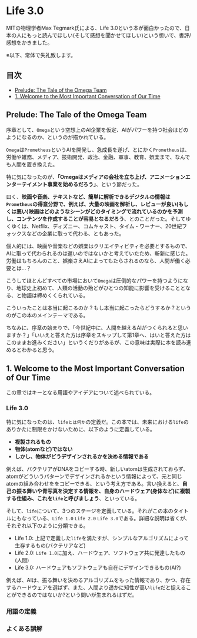 
# Life 3.0

MITの物理学者Max Tegmark氏による、Life 3.0という本が面白かったので、日本の人にもっと読んでほしい(そして感想を聞かせてほしい)という想いで、書評/感想をかきました。

※以下、常体で失礼致します。

## 目次

- [Prelude: The Tale of the Omega Team](https://github.com/okmttdhr/life-3.0#prelude-the-tale-of-the-omega-team)
- [1. Welcome to the Most Important Conversation of Our Time](https://github.com/okmttdhr/life-3.0#1-welcome-to-the-most-important-conversation-of-our-time)

## Prelude: The Tale of the Omega Team

序章として、`Omega`という空想上のAI企業を仮定、AIがパワーを持つ社会はどのようになるのか、というのが描かれている。

`Omega`は`Prometheus`というAIを開発し、急成長を遂げ、とにかく`Prometheus`は、労働や雑務、メディア、技術開発、政治、金融、軍事、教育、娯楽まで、なんでも人間を置き換えた。

特に気になったのが、**「Omegaはメディアの会社を立ち上げ、アニメーションエンターテイメント事業を始めるだろう」**、という節だった。

曰く、**映画や音楽、テキストなど、簡単に解析できるデジタルの情報は`Prometheus`の得意分野で、例えば、大量の映画を解析し、レビューが良い(もしくは悪い)映画はどのようなシーンがどのタイミングで流れているのかを予測し、コンテンツを作成することが容易となるだろう**、とのことだった。そしてゆくゆくは、Netflix、ディズニー、コムキャスト、タイム・ワーナー、20世紀フォックスなどの企業に取って代わる、ともあった。

個人的には、映画や音楽などの娯楽はクリエイティビティを必要とするもので、AIに取って代わられるのは遅いのではないかと考えていたため、斬新に感じた。労働はもちろんのこと、娯楽さえAIによってもたらされるのなら、人間が働く必要とは…？

こうしてほとんどすべての市場において`Omega`は圧倒的なパワーを持つようになり、地球史上初めて、人類の活動の殆どがひとつの知能に影響を受けることとなる、と物語は締めくくられている。

こういったことは本当に起こるのか？もし本当に起こったらどうするか？というのがこの本のメインテーマである。

ちなみに、序章の始まりで、「今世紀中に、人間を越えるAIがつくられると思いますか？」「いいえと答えた方は序章をスキップして第1章へ、はいと答えた方はこのままお進みください」というくだりがあるが、この意味は実際に本を読み進めるとわかると思う。

## 1. Welcome to the Most Important Conversation of Our Time

この章ではキーとなる用語やアイデアについて述べられている。

### Life 3.0

特に気になったのは、`lifeとは何か`の定義だ。この本では、未来における`life`のありかたに制限をかけないために、以下のように定義している。

- **複製されるもの**
- **物体(atomなど)ではない**
- **しかし、物体がどうデザインされるかを決める情報である**

例えば、バクテリアがDNAをコピーする時、新しいatomは生成されておらず、atomがどういうパターンでデザインされるかという情報によって、元と同じatomの組み合わせををコピーできる、という考え方である。言い換えると、**自己の振る舞いや青写真を決定する情報を、自身のハードウェア(身体など)に複製する仕組み、これを`life`と呼びましょう**、といっている。

そして、`life`について、3つのステージを定義している。それがこの本のタイトルにもなっている、`Life 1.0` `Life 2.0` `Life 3.0`である。詳細な説明は省くが、それぞれ以下のように分類できる。

- Life 1.0: 上記で定義した`life`を満たすが、シンプルなアルゴリズムによって生存するもの(バクテリアなど)
- Life 2.0: `Life 1.0`に加え、ハードウェア、ソフトウェア共に発達したもの(人間)
- Life 3.0: ハードウェアもソフトウェアも自在にデザインできるもの(AI?)

例えば、AIは、振る舞いを決めるアルゴリズムをもった情報であり、かつ、存在するハードウェアを選ばず、また、人間より遥かに知性が高い`life`だと捉えることができるのではないか?という問いが生まれるはずだ。

### 用語の定義
### よくある誤解
